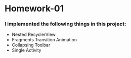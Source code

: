 # Homework-01
### I implemented the following things in this project:
- Nested RecyclerView
- Fragments Transition Animation
- Collapsing Toolbar
- Single Activity
